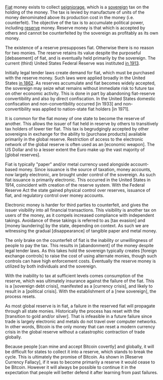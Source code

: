 [Fiat](https://en.m.wikipedia.org/wiki/Fiat_money) money exists to collect [seigniorage](https://en.m.wikipedia.org/wiki/Seigniorage), which is a [sovereign](https://en.m.wikipedia.org/wiki/Sovereign_state) tax on the holding of the money. The tax is levied by manufacture of units of the money denominated above its production cost in the money (i.e. counterfeit). The objective of the tax is to accumulate political power, including [reserve](https://en.m.wikipedia.org/wiki/Reserve_currency) money. Reserve money is that which is accepted by others and cannot be counterfeited by the sovereign as profitably as its own money.

The existence of a reserve presupposes fiat. Otherwise there is no reason for two monies. The reserve retains its value despite the purposeful [debasement] of fiat, and is eventually held primarily by the sovereign. The current (third) United States Federal Reserve was instituted [in 1913](https://en.m.wikipedia.org/wiki/Federal_Reserve_Act).

Initially legal tender laws create demand for fiat, which must be purchased with the reserve money. Such laws were applied broadly in the United States [in 1862](https://en.m.wikipedia.org/wiki/Legal_Tender_Cases). As reserves accumulate and fiat becomes widely accepted, the sovereign may seize what remains without immediate risk to future tax on other economic activity. This is done in part by abandoning fiat-reserve convertibility and also by direct confiscation. In the United States domestic confiscation and non-convertibility occurred [in 1933] and non-convertibility was applied to nation-state fiat holders [in 1971].

It is common for the fiat money of one state to become the reserve of another. This allows the issuer of fiat held in reserve by others to transitively tax holders of lower tier fiat. This tax is begrudgingly accepted by other sovereigns in exchange for the ability to [purchase products] available primarily in the global reserve. Restriction of access to the electronic network of the global reserve is often used as an [economic weapon]. The US Dollar and to a lesser extent the Euro make up the vast majority of [global reserves].

Fiat is typically "paper" and/or metal currency used alongside account-based money. Since issuance is the source of taxation, money accounts, now largely electronic, are brought under control of the sovereign. As such fiat issuance is primarily electronic. This occurred in the United States in 1914, coincident with creation of the reserve system. With the Federal Reserve Act the state gained physical control over reserves, issuance of fiat, and regulatory control over money accounts.

Electronic money is harder for third parties to counterfeit, and gives the issuer visibility into all financial transactions. This visibility is another tax on users of the money, as it compels increased compliance with independent takings. Avoidance of these takings is referred to as [tax evasion] and [money laundering] by the state, depending on context. As such we are witnessing the gradual [disappearance] of tangible paper and metal money.

The only brake on the counterfeit of fiat is the inability or unwillingness of people to pay the tax. This results in [abandonment] of the money despite legal tender laws. As this takes hold the sovereign typically creates [foreign exchange controls] to raise the cost of using alternate monies, though such controls can have high enforcement costs. Eventually the reserve money is utilized by both individuals and the sovereign.

With the inability to tax at sufficient levels comes consumption of the reserve, which was ultimately insurance against the failure of the fiat. This is a [sovereign debt crisis], manifested as a [currency crisis], and likely to result in a [political crisis]. With the establishment of a [new sovereign], the process resets.

As most global reserve is in fiat, a failure in the reserved fiat will propagate through all state monies. Historically the process has reset with the [transition to gold and/or silver]. That is infeasible in a future failure since trade is largely electronic and metals do not travel over computer networks. In other words, Bitcoin is the only money that can reset a modern currency crisis in the global reserve without a catastrophic contraction of trade globally.

Because people [can mine and accept Bitcoin covertly] and globally, it will be difficult for states to collect it into a reserve, which stands to break the cycle. This is ultimately the promise of Bitcoin. As shown in [Reserve Currency Fallacy], if it was to become primarily a reserve it would cease to be Bitcoin. However it will always be possible to continue it in the expectation that people will better defend it after learning from past failures.